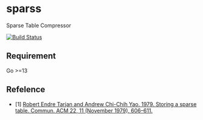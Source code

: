 # sparss

Sparse Table Compressor

[![Build Status](https://travis-ci.org/nihei9/sparss.svg?branch=master)](https://travis-ci.org/nihei9/sparss)

## Requirement

Go >=13

## Refelence

* [1] [Robert Endre Tarjan and Andrew Chi-Chih Yao. 1979. Storing a sparse table. Commun. ACM 22, 11 (November 1979), 606–611.](https://doi.org/10.1145/359168.359175)
